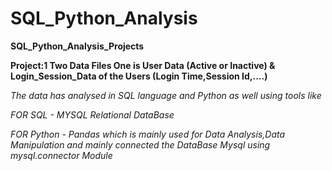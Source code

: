 # SQL_Python_Analysis
**SQL_Python_Analysis_Projects**


**Project:1 Two Data Files One is User Data (Active or Inactive) & Login_Session_Data of the Users (Login Time,Session Id,....)**

*The data has analysed in SQL language and Python as well using tools like*

*FOR SQL - MYSQL Relational DataBase*

*FOR Python - Pandas which is mainly used for Data Analysis,Data Manipulation and mainly connected the DataBase Mysql using mysql.connector Module*
